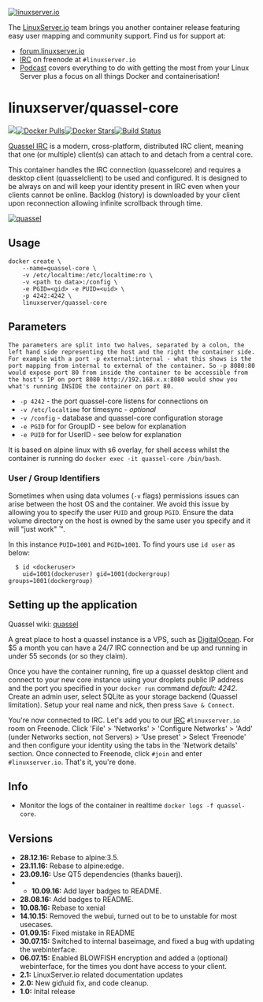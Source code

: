 [linuxserverurl]: https://linuxserver.io
[forumurl]: https://forum.linuxserver.io
[ircurl]: https://www.linuxserver.io/irc/
[podcasturl]: https://www.linuxserver.io/podcast/
[appurl]: http://quassel-irc.org/
[hub]: https://hub.docker.com/r/linuxserver/quassel-core/

[![linuxserver.io](https://raw.githubusercontent.com/linuxserver/docker-templates/master/linuxserver.io/img/linuxserver_medium.png)][linuxserverurl]

The [LinuxServer.io][linuxserverurl] team brings you another container release featuring easy user mapping and community support. Find us for support at:
* [forum.linuxserver.io][forumurl]
* [IRC][ircurl] on freenode at `#linuxserver.io`
* [Podcast][podcasturl] covers everything to do with getting the most from your Linux Server plus a focus on all things Docker and containerisation!

# linuxserver/quassel-core
[![](https://images.microbadger.com/badges/image/linuxserver/quassel-core.svg)](http://microbadger.com/images/linuxserver/quassel-core "Get your own image badge on microbadger.com")[![Docker Pulls](https://img.shields.io/docker/pulls/linuxserver/quassel-core.svg)][hub][![Docker Stars](https://img.shields.io/docker/stars/linuxserver/quassel-core.svg)][hub][![Build Status](http://jenkins.linuxserver.io:8080/buildStatus/icon?job=Dockers/LinuxServer.io-hub-built/linuxserver-quassel)](http://jenkins.linuxserver.io:8080/job/Dockers/job/LinuxServer.io-hub-built/job/linuxserver-quassel/)

[Quassel IRC][appurl] is a modern, cross-platform, distributed IRC client, meaning that one (or multiple) client(s) can attach to and detach from a central core.

This container handles the IRC connection (quasselcore) and requires a desktop client (quasselclient) to be used and configured. It is designed to be always on and will keep your identity present in IRC even when your clients cannot be online. Backlog (history) is downloaded by your client upon reconnection allowing infinite scrollback through time.

[![quassel](http://icons.iconarchive.com/icons/oxygen-icons.org/oxygen/256/Apps-quassel-icon.png)][appurl]

## Usage

```
docker create \
	--name=quassel-core \
	-v /etc/localtime:/etc/localtime:ro \
	-v <path to data>:/config \
	-e PGID=<gid> -e PUID=<uid> \
	-p 4242:4242 \
	linuxserver/quassel-core
```

## Parameters

`The parameters are split into two halves, separated by a colon, the left hand side representing the host and the right the container side. 
For example with a port -p external:internal - what this shows is the port mapping from internal to external of the container.
So -p 8080:80 would expose port 80 from inside the container to be accessible from the host's IP on port 8080
http://192.168.x.x:8080 would show you what's running INSIDE the container on port 80.`


* `-p 4242` - the port quassel-core listens for connections on
* `-v /etc/localtime` for timesync - *optional*
* `-v /config` - database and quassel-core configuration storage
* `-e PGID` for for GroupID - see below for explanation
* `-e PUID` for for UserID - see below for explanation

It is based on alpine linux with s6 overlay, for shell access whilst the container is running do `docker exec -it quassel-core /bin/bash`.

### User / Group Identifiers

Sometimes when using data volumes (`-v` flags) permissions issues can arise between the host OS and the container. We avoid this issue by allowing you to specify the user `PUID` and group `PGID`. Ensure the data volume directory on the host is owned by the same user you specify and it will "just work" ™.

In this instance `PUID=1001` and `PGID=1001`. To find yours use `id user` as below:

```
  $ id <dockeruser>
    uid=1001(dockeruser) gid=1001(dockergroup) groups=1001(dockergroup)
```

## Setting up the application
Quassel wiki: [quassel](http://bugs.quassel-irc.org/projects/quassel-irc/wiki)

A great place to host a quassel instance is a VPS, such as [DigitalOcean](https://www.digitalocean.com/?refcode=501c48b34b8c). For $5 a month you can have a 24/7 IRC connection and be up and running in under 55 seconds (or so they claim).

Once you have the container running, fire up a quassel desktop client and connect to your new core instance using your droplets public IP address and the port you specified in your `docker run` command *default: 4242*. Create an admin user, select SQLite as your storage backend (Quassel limitation). Setup your real name and nick, then press `Save & Connect`.

You're now connected to IRC. Let's add you to our [IRC](http://www.linuxserver.io/index.php/irc/) `#linuxserver.io` room on Freenode. Click 'File' > 'Networks' > 'Configure Networks' > 'Add' (under Networks section, not Servers) > 'Use preset' > Select 'Freenode' and then configure your identity using the tabs in the 'Network details' section. Once connected to Freenode, click `#join` and enter `#linuxserver.io`. That's it, you're done.

## Info

* Monitor the logs of the container in realtime `docker logs -f quassel-core`.

## Versions

+ **28.12.16:** Rebase to alpine:3.5.
+ **23.11.16:** Rebase to alpine:edge.
+ **23.09.16:** Use QT5 dependencies (thanks bauerj).
+ + **10.09.16:** Add layer badges to README.
+ **28.08.16:** Add badges to README.
+ **10.08.16:** Rebase to xenial
+ **14.10.15:** Removed the webui, turned out to be to unstable for most usecases.
+ **01.09.15:** Fixed mistake in README
+ **30.07.15:** Switched to internal baseimage, and fixed a bug with updating the webinterface. 
+ **06.07.15:** Enabled BLOWFISH encryption and added a (optional) webinterface, for the times you dont have access to your client.
+ **2.1:** LinuxServer.io related documentation updates
+ **2.0:** New gid\uid fix, and code cleanup.
+ **1.0:** Inital release

